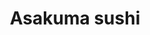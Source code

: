 ---
layout: place
title: "Asakuma sushi"
permalink: /california/los-angeles/asakuma-sushi.html
stateAbbr: CA
stateName: California
cityName: Los Angeles
seo:
  name: "Asakuma sushi"
  type: Restaurant
  links: null
description: "Asakuma sushi serves delicious sushi in Los Angeles, California. Try fresh Japanese dishes for a great dining experience. "
place_id: ChIJU6P-z2i7woARGoyxShUYSZk
photos:
  - name: >-
      places/ChIJU6P-z2i7woARGoyxShUYSZk/photos/AeeoHcKGF8NGNKxDZHpoIsmiiIiqRDZuNsB-OqPym8BWfpXYSZ6yehYtFlWzWuFi1JcKxFZB6VicIXq_Tl9jeEE6i_h-w8nm8MU5oSDm5vdYdhwL8kAO9fOOYKZ7edmWOBriQqSytYA6Bhqo8GlfNlaPBfedP5_R9cpnHxxfJUHknHWVPb4dFdNPRWgbl04bXn3N8IhP6w65N1lRIy7HydKpWIofi6o_jA_ZzUgp4FczitrvRWxxGJsu82akFn91zYWGoUlhqeIflrh46u7I3WnP9KzqClQG83ZProgKwuMuaK1ZAQ
    widthPx: 3024
    heightPx: 4032
    authorAttributions:
      - displayName: Asakuma sushi
        uri: https://maps.google.com/maps/contrib/112648647755212057586
        photoUri: >-
          https://lh3.googleusercontent.com/a-/ALV-UjUJ8ZGjpiMRSUfishExUA3yVyj26MvXZXGE3ic9XDcK7bDsOET5=s100-p-k-no-mo
    flagContentUri: >-
      https://www.google.com/local/imagery/report/?cb_client=maps_api_places.places_api&image_key=!1e10!2sAF1QipMD81DlWTmXrfCm1eVPVBwMCq4BfbY7HxJQgwGp&hl=en-US
    googleMapsUri: >-
      https://www.google.com/maps/place//data=!3m4!1e2!3m2!1sAF1QipMD81DlWTmXrfCm1eVPVBwMCq4BfbY7HxJQgwGp!2e10!4m2!3m1!1s0x80c2bb68cffea353:0x994918154ab18c1a
  - name: >-
      places/ChIJU6P-z2i7woARGoyxShUYSZk/photos/AeeoHcJkWs2MKXJhk0lC3fsvKbcjlpBVTckQMUHhI_qu_GWaE6oFuwpuU0SefKhDPZbhVRat0fpO32zLU3LyjhiYhMtWxCeaWfzQmlfQ0E6SLRhMNh829m7j5XeiANcJlzMAmzjByECishNPBu0lX4ao4MZRrB69gDav4XRhwCS4d528-OGTyncmdhm-TIv_oz3phUwPDjwdRe0scMmcXv20hG0p7jTw0yKhfSECD_GUDioOsThkG2qh_RItDIyKY89awwlHUqEc9UfehzZEqL9eu2Kmy_6-OAy-7vo5gc0f4A8H5g
    widthPx: 1024
    heightPx: 683
    authorAttributions:
      - displayName: Asakuma sushi
        uri: https://maps.google.com/maps/contrib/112648647755212057586
        photoUri: >-
          https://lh3.googleusercontent.com/a-/ALV-UjUJ8ZGjpiMRSUfishExUA3yVyj26MvXZXGE3ic9XDcK7bDsOET5=s100-p-k-no-mo
    flagContentUri: >-
      https://www.google.com/local/imagery/report/?cb_client=maps_api_places.places_api&image_key=!1e10!2sAF1QipN3cCnoJ-cbLbS7s7pk2nNXj84zyhkPFpeflj8d&hl=en-US
    googleMapsUri: >-
      https://www.google.com/maps/place//data=!3m4!1e2!3m2!1sAF1QipN3cCnoJ-cbLbS7s7pk2nNXj84zyhkPFpeflj8d!2e10!4m2!3m1!1s0x80c2bb68cffea353:0x994918154ab18c1a
  - name: >-
      places/ChIJU6P-z2i7woARGoyxShUYSZk/photos/AeeoHcLi5KcF6xkpZ5edidsNAf6IqvQRt4E_2290HVcy2wmnXO12SRH9obYDMq-XIScIuLnR3Yz949vZpd25boe9of3s7Qku8lm4Tch7zLCIqJ8EqoCcZpqDrMypLYhc92MZ_LJvORxmXaZbCZq1j3NQ5-_aS28x1R5TmMCjqM7n3RTUPCjcuK-v8uoiKLid-qNoDwHz4oRGAWEFFdZnckqsmcDj5BUs4IpQzoxXFMAwLDHE218RbUMbeZn4fCWIgJ4q75HumI3yeU6QpLtx3EH3L16vOhxQyJLVTjKZEbE0-jJlqo6UdeB-ETm7Nq9N3XceGgl1iMX3Y3u9DVLNeyb-HzqX_OQ7uhy4DPsLfWmI8ILR8kUFPcEwpjVhe-Cay7ZEz2IlfPmvI96AlfLIjHyhcYq8fJkljRW07pZr81Y2tVVm4vv4
    widthPx: 756
    heightPx: 1008
    authorAttributions:
      - displayName: Michaelgoat Jordan
        uri: https://maps.google.com/maps/contrib/114853685381914824438
        photoUri: >-
          https://lh3.googleusercontent.com/a-/ALV-UjUtMLtJ6q-Iyv4WrxN-CJbTPs57IP-cr-V2b1SwxEPlCZKeJgg=s100-p-k-no-mo
    flagContentUri: >-
      https://www.google.com/local/imagery/report/?cb_client=maps_api_places.places_api&image_key=!1e10!2sCIHM0ogKEICAgIDW9c213AE&hl=en-US
    googleMapsUri: >-
      https://www.google.com/maps/place//data=!3m4!1e2!3m2!1sCIHM0ogKEICAgIDW9c213AE!2e10!4m2!3m1!1s0x80c2bb68cffea353:0x994918154ab18c1a
  - name: >-
      places/ChIJU6P-z2i7woARGoyxShUYSZk/photos/AeeoHcKDJU_fMBgdA-160UDQ2XSoqEXiZYpcAkBvUkXP_HzYzh-i_tjPMtakGfH3uVRWL6dD-ALObtv6ZV6_FYIIGxRoSGtLoXI1QJIOPdD3rqzrjQEnWF-cW8aPvzxNcMUrqOJPGA3FcagMd1xCAH6pgImWvfGIWLEpCwYd0bwJuYEB2oQroO5hHWJ29ZEqV20Eecr6kDW70HMxAja67PCDfquRteqMHQGMWMv07NhZ8A9ssHJC91TZOrJG4Mlj1Xu93a58PbvliEiiT_NQlAcJoXedt644vN8VfzJztaYJnCML-eLw7leznjLVkrc09OWA6R8rqjHj6HfekIycUXY_Gt_QXThiNlgZObVWv-D0SEDq9UcZNEh5BAkrSfwa-n9A4A14sQj9e0Y7PuC017H_78HMFaNZUGpWAYjjDfAAKgg
    widthPx: 1782
    heightPx: 1782
    authorAttributions:
      - displayName: Camri (Therabbitnetwork)
        uri: https://maps.google.com/maps/contrib/113878725359916607476
        photoUri: >-
          https://lh3.googleusercontent.com/a-/ALV-UjXNGgmVJsd7Q_95ipTWI5SLCHji8cGLxc_cnYbV1jMwMarD5gtyOA=s100-p-k-no-mo
    flagContentUri: >-
      https://www.google.com/local/imagery/report/?cb_client=maps_api_places.places_api&image_key=!1e10!2sCIHM0ogKEICAgIDM0LvIOQ&hl=en-US
    googleMapsUri: >-
      https://www.google.com/maps/place//data=!3m4!1e2!3m2!1sCIHM0ogKEICAgIDM0LvIOQ!2e10!4m2!3m1!1s0x80c2bb68cffea353:0x994918154ab18c1a
  - name: >-
      places/ChIJU6P-z2i7woARGoyxShUYSZk/photos/AeeoHcKF7pRWHOzASTcOA15q6qCduZ_82Awa9geKtZrj8cKEHDkERmXVR4K8I2KDT3fFc_tQnY1akb20gDrsfnWAo8ncOi5PPADI7gZxo1stTjknYJ3cukbLLSN8vR7KcIzjsgtBdwJf50YlT7LsK9KwOYYp6xJDxS1WxQ4uDBc5hFqdAmseUFXqD8Gt7yWPuZzn6sTZS0qWQZSmmiRrUkIB0t8jAI2G5T3lCGSobKj7zaQmzNgJ7ql6WyQmAxZ9P41JiIIPym4z6JHREJH9Rl1X1O8eFfL7TdxfS2aqKKQrXhlkdCFhaI8PH1oy0XZpwwLM9Die03kUv0JNLzw293P1jQ28kY-Qa0zgwQ4xFQsBrAcYKBVcRKlxYKMdgI_KdWw8LaS7j5Pbg3DdTQ4PIP_LpIehZOeziSVtF9qslOu3bm0
    widthPx: 2992
    heightPx: 2992
    authorAttributions:
      - displayName: J L
        uri: https://maps.google.com/maps/contrib/109257803431808485686
        photoUri: >-
          https://lh3.googleusercontent.com/a/ACg8ocJazDYk16rgmdAmEu7J-3asP8UPLQN74NCI_WBDlYCtaoGfgkgK=s100-p-k-no-mo
    flagContentUri: >-
      https://www.google.com/local/imagery/report/?cb_client=maps_api_places.places_api&image_key=!1e10!2sCIHM0ogKEICAgMDQ1869Uw&hl=en-US
    googleMapsUri: >-
      https://www.google.com/maps/place//data=!3m4!1e2!3m2!1sCIHM0ogKEICAgMDQ1869Uw!2e10!4m2!3m1!1s0x80c2bb68cffea353:0x994918154ab18c1a
  - name: >-
      places/ChIJU6P-z2i7woARGoyxShUYSZk/photos/AeeoHcIWKpr9L_m8wTR97TeNz_Jeq-JXmJTiaKzYSzqVFB8uI66PwC2RKm8vQkvzk0oJ-yf68B9cV0mSdiSLmsiONMiSMr2dJ43jg_za3zLX8nbUsdROk6wWoMTE_AoimSeLFdn3D4EnBWhrXoIL958bdH_1f9cDVCgdzi48OdrpSlBQtpPcM1o-zFnkN7dFzX5DGJ7bZcnsG98iwAlqCWjZ3rQVwW19CB2ZFnw9X3OVzK03Y3PVyCcO2hskcyXHxpjxphg2i2C10BD2WfaIG3KCkwm97oMd4rZrPHqnPbS1k3v3pCzS1kn6PvyPo1dIq_qsyboUgt96q0pvptP2OGXVzYjcXHYQIC5T0UgTlEPstbkISbosXeLxl4fwVDjcxcSGPCwu4tvS4MuJy4i3qoIEo1E7G1GlsQhXGsubRB4cWrMU1A
    widthPx: 2992
    heightPx: 2992
    authorAttributions:
      - displayName: J L
        uri: https://maps.google.com/maps/contrib/109257803431808485686
        photoUri: >-
          https://lh3.googleusercontent.com/a/ACg8ocJazDYk16rgmdAmEu7J-3asP8UPLQN74NCI_WBDlYCtaoGfgkgK=s100-p-k-no-mo
    flagContentUri: >-
      https://www.google.com/local/imagery/report/?cb_client=maps_api_places.places_api&image_key=!1e10!2sCIHM0ogKEICAgMDQ1869Ew&hl=en-US
    googleMapsUri: >-
      https://www.google.com/maps/place//data=!3m4!1e2!3m2!1sCIHM0ogKEICAgMDQ1869Ew!2e10!4m2!3m1!1s0x80c2bb68cffea353:0x994918154ab18c1a
  - name: >-
      places/ChIJU6P-z2i7woARGoyxShUYSZk/photos/AeeoHcJMecDS9g1GSWugG0oXf0EHniDXbeF7_PqIfT-j_nFQtlWoUgPSYD-3gUmrahXUJNv4D6_6B7Q2HLRQ0HWKV1Z1XyC9iEziHmVy8olB46nEyY5YphXzwUDz-zSIyeD69p5f8lV1FgdxWYBhBK3qKHlE-Z9lHAd61faHp4eGphoEiuJ8jhjxtDv3Rb5lQ_JuDwJKhhWnb2vml2QvLej58WRsyAqoTWptG9_NA8D9WRLimYk5JlbdVlb5ha3qSdVYWTs0iWZeAC8OIMexn4dyim49xzkq6HivhMn51R2QToFAdsz6v1agRKjSnuchDGOsvWcNvbaW44tJJZvKIjQyIFcGIzE-fHri0UiC0IyGfhLBukJLuPZ-GQgChbTxcTQ0I3dmcMXM9ot-G5C3Aa4xzAqdW0pRzfFOTXA0gGZtCaSYKg0
    widthPx: 4032
    heightPx: 3024
    authorAttributions:
      - displayName: Pravin Prakash
        uri: https://maps.google.com/maps/contrib/104315430881787977254
        photoUri: >-
          https://lh3.googleusercontent.com/a-/ALV-UjXk-eb43nqVCvISfBGp8h32myK1j6R0VbdcGj4B7Usd9Cnkh_qXBg=s100-p-k-no-mo
    flagContentUri: >-
      https://www.google.com/local/imagery/report/?cb_client=maps_api_places.places_api&image_key=!1e10!2sCIHM0ogKEICAgICinNXR4gE&hl=en-US
    googleMapsUri: >-
      https://www.google.com/maps/place//data=!3m4!1e2!3m2!1sCIHM0ogKEICAgICinNXR4gE!2e10!4m2!3m1!1s0x80c2bb68cffea353:0x994918154ab18c1a
  - name: >-
      places/ChIJU6P-z2i7woARGoyxShUYSZk/photos/AeeoHcLdcWSqLJH3Y46udC_bDndVYY5NSGbhC37lSeLcyOGB3yQdCiuPxISph29bdtsWEdZTfsmJxTbXcxdYfzZyJCxr1euC5rAc9xr2L43WXjKiboftHMgvgY1JnBB-BoPSoBRM-CuXE0futHXZ0Cghg0xfVbmlYqHaWRW3C00SEOukeaCdECtwjQvd2LqBZ4Oj19htJ3uJIUcFISqIeRKitMcwdMXyHklBlS-XAO2_r-r1XFu8vD8KaaR17AOR2ExIVcfPxSMiZDSEyCCIZ-oxjExj8forLanxT3mKu_0bbFF4KaMJz-QDXiJMO7jhmLiSB7CKj0TnaKwGbbgYyUuT91zCBeE7hscMK00WtOSGS1P-3BCllNBHBgw3I-eAZNqjA69O9Kx0PRcAQaw80ahjHC9Hfz1FoLDkqxFuMw7ENH0
    widthPx: 4000
    heightPx: 2252
    authorAttributions:
      - displayName: Michael Mah (MIKE MAH)
        uri: https://maps.google.com/maps/contrib/105535836831712617974
        photoUri: >-
          https://lh3.googleusercontent.com/a-/ALV-UjXWamskU6ACYKFme6rzPqW3m5w0AdfX_Rgat_zUVCzNi-MA2MNcgQ=s100-p-k-no-mo
    flagContentUri: >-
      https://www.google.com/local/imagery/report/?cb_client=maps_api_places.places_api&image_key=!1e10!2sCIHM0ogKEICAgICK-tLxIA&hl=en-US
    googleMapsUri: >-
      https://www.google.com/maps/place//data=!3m4!1e2!3m2!1sCIHM0ogKEICAgICK-tLxIA!2e10!4m2!3m1!1s0x80c2bb68cffea353:0x994918154ab18c1a
  - name: >-
      places/ChIJU6P-z2i7woARGoyxShUYSZk/photos/AeeoHcKcGpJ3046jYEcN9C7Ox6ILKzXcqh0fmEwWZD4QEPurALqxqTsi1Jyf1JCtj80ld-oSqmFgtkzqoKUrB81pe-7jvBKZzOVFpe5nRVQ1yHtTC12Qu8aCYMNQIbttT9g1vbMSu-CE0pSnhh945Y4VgfxjFBFsiGHo0s2vjW9-_vGuHCmf_SX8FZpyGt7T9C2j_XLrTXBG3lw3jouTK3QPKC0BlSQ6_E1JZehuS6NQBOTj3wKlPiWOo-kWnfRH5wS3rvNIOqNPu6buJnscaybtUGhGMkga6PI1Atkzhk8wd-O_XM3JbX0jriFizMKAdQoJ8TVdaXlUfdWPNO-hObhd4pg89YrDqBsx0yVSXJAtkL5Bv1Y_i2kXUnAzNMFkW4weUyDUJIQi6GjHgZYzHKHiPW_7LN2_T3lDkdaUfra_k0tCbg
    widthPx: 1561
    heightPx: 794
    authorAttributions:
      - displayName: Stevanus Fnu
        uri: https://maps.google.com/maps/contrib/110887928843995711409
        photoUri: >-
          https://lh3.googleusercontent.com/a-/ALV-UjW7m4fhs2R0dhgaz_pZBjNWj2aA9TtC9pu5TQrEdHJcrlEOyQsT=s100-p-k-no-mo
    flagContentUri: >-
      https://www.google.com/local/imagery/report/?cb_client=maps_api_places.places_api&image_key=!1e10!2sCIHM0ogKEICAgICGwsWbBw&hl=en-US
    googleMapsUri: >-
      https://www.google.com/maps/place//data=!3m4!1e2!3m2!1sCIHM0ogKEICAgICGwsWbBw!2e10!4m2!3m1!1s0x80c2bb68cffea353:0x994918154ab18c1a
  - name: >-
      places/ChIJU6P-z2i7woARGoyxShUYSZk/photos/AeeoHcKrzIVJSamYj5-tAh-OxJ-qlnnF-Ecw7yih4Ax0Y4bfXSfWySkviNWAd-bAQLgu2n-8ou8-58x0CAVihIP0Rm_ZuGmOSTJ979HohAqmkj_ib2rw_lvi_SfOVfDfeL-YzMeqi_w4dB5ORy45rwkMhik4OTLpHfkPoYMAYbrvTQ-BcQaxGtIh6yWN9HWaHb3-y4WrRDCOYz1Q2oGngAXvQ96bC-PqxHcENqsUqV4ytJGe1_KpRZwHLqxGM0Ngf880KcnCksupU1AGCDXovSWuIUpFyav-FLys50cToBkrWWbOzw
    widthPx: 640
    heightPx: 361
    authorAttributions:
      - displayName: Asakuma sushi
        uri: https://maps.google.com/maps/contrib/112648647755212057586
        photoUri: >-
          https://lh3.googleusercontent.com/a-/ALV-UjUJ8ZGjpiMRSUfishExUA3yVyj26MvXZXGE3ic9XDcK7bDsOET5=s100-p-k-no-mo
    flagContentUri: >-
      https://www.google.com/local/imagery/report/?cb_client=maps_api_places.places_api&image_key=!1e10!2sAF1QipNhMGDFVNVGzuP_9dpLB2YsJPMCD4HnJSr6FSjq&hl=en-US
    googleMapsUri: >-
      https://www.google.com/maps/place//data=!3m4!1e2!3m2!1sAF1QipNhMGDFVNVGzuP_9dpLB2YsJPMCD4HnJSr6FSjq!2e10!4m2!3m1!1s0x80c2bb68cffea353:0x994918154ab18c1a
address: 11769 Santa Monica Blvd, Los Angeles, CA 90025, USA
street: 11769 Santa Monica Blvd
city: Los Angeles
state: CA
zip: '90025'
country: USA
neighborhood: Sawtelle
latitude: '34.043117'
longitude: '-118.457908'
accessibility_options:
  wheelchairAccessibleParking: true
  wheelchairAccessibleEntrance: true
  wheelchairAccessibleRestroom: true
  wheelchairAccessibleSeating: true
business_status: OPERATIONAL
name: Asakuma sushi
google_maps_links:
  directionsUri: >-
    https://www.google.com/maps/dir//''/data=!4m7!4m6!1m1!4e2!1m2!1m1!1s0x80c2bb68cffea353:0x994918154ab18c1a!3e0
  placeUri: https://maps.google.com/?cid=11045386040829381658
  writeAReviewUri: >-
    https://www.google.com/maps/place//data=!4m3!3m2!1s0x80c2bb68cffea353:0x994918154ab18c1a!12e1
  reviewsUri: >-
    https://www.google.com/maps/place//data=!4m4!3m3!1s0x80c2bb68cffea353:0x994918154ab18c1a!9m1!1b1
  photosUri: >-
    https://www.google.com/maps/place//data=!4m3!3m2!1s0x80c2bb68cffea353:0x994918154ab18c1a!10e5
primary_type: Sushi Restaurant
opening_hours:
  regular: null
  current: null
secondary_opening_hours:
  regular:
    weekdayDescriptions: null
    type: null
  current:
    weekdayDescriptions: null
    type: null
phone: null
price_level: null
price_range: null
rating: null
rating_count: 0
website: null
reviews: null
parking_options: null
payment_options: null
allow_dogs: null
curbside_pickup: null
delivery: null
dine_in: null
good_for_children: null
good_for_groups: null
good_for_sports: null
live_music: null
menu_for_children: null
outdoor_seating: null
reservable: null
restroom: null
serves_beer: null
serves_breakfast: null
serves_brunch: null
serves_cocktails: null
serves_coffee: null
serves_dinner: null
serves_dessert: null
serves_lunch: null
serves_vegetarian_food: null
serves_wine: null
takeout: null
summary: null

---